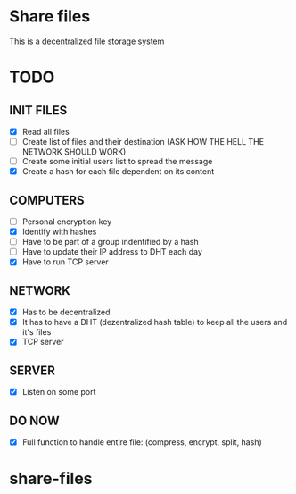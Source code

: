 # Share files
This is a decentralized file storage system


# TODO

INIT FILES
----
  - [x] Read all files
  - [ ] Create list of files and their destination 
  (ASK HOW THE HELL THE NETWORK SHOULD WORK)
  - [ ] Create some initial users list to spread the message
  - [x] Create a hash for each file dependent on its content

COMPUTERS
----
  - [ ] Personal encryption key
  - [x] Identify with hashes
  - [ ] Have to be part of a group indentified by a hash
  - [ ] Have to update their IP address to DHT each day
  - [x] Have to run TCP server

NETWORK
----
  - [x] Has to be decentralized
  - [x] It has to have a DHT 
  (dezentralized hash table) to keep all the users and it's files
  - [x] TCP server

SERVER
----
  - [x] Listen on some port

DO NOW
----
  - [x] Full function to handle entire file: 
  (compress, encrypt, split, hash)
    








# share-files
